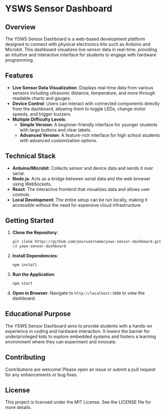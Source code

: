 # YSWS Sensor Dashboard

## Overview
The YSWS Sensor Dashboard is a web-based development platform designed to connect with physical electronics kits such as Arduino and Microbit. This dashboard visualizes live sensor data in real-time, providing an intuitive and interactive interface for students to engage with hardware programming.

## Features
- **Live Sensor Data Visualization**: Displays real-time data from various sensors including ultrasonic distance, temperature, and more through readable charts and gauges.
- **Device Control**: Users can interact with connected components directly from the dashboard, allowing them to toggle LEDs, change motor speeds, and trigger buzzers.
- **Multiple Difficulty Levels**: 
  - **Simple Version**: A beginner-friendly interface for younger students with large buttons and clear labels.
  - **Advanced Version**: A feature-rich interface for high school students with advanced customization options.

## Technical Stack
- **Arduino/Microbit**: Collects sensor and device data and sends it over serial.
- **Node.js**: Acts as a bridge between serial data and the web browser using WebSockets.
- **React**: The interactive frontend that visualizes data and allows user controls.
- **Local Development**: The entire setup can be run locally, making it accessible without the need for expensive cloud infrastructure.

## Getting Started
1. **Clone the Repository**:
   ```bash
   git clone https://github.com/yourusername/ysws-sensor-dashboard.git
   cd ysws-sensor-dashboard
   ```

2. **Install Dependencies**:
   ```bash
   npm install
   ```

3. **Run the Application**:
   ```bash
   npm start
   ```

4. **Open in Browser**: Navigate to `http://localhost:3000` to view the dashboard.

## Educational Purpose
The YSWS Sensor Dashboard aims to provide students with a hands-on experience in coding and hardware interaction. It lowers the barrier for underprivileged kids to explore embedded systems and fosters a learning environment where they can experiment and innovate.

## Contributing
Contributions are welcome! Please open an issue or submit a pull request for any enhancements or bug fixes.

## License
This project is licensed under the MIT License. See the LICENSE file for more details.